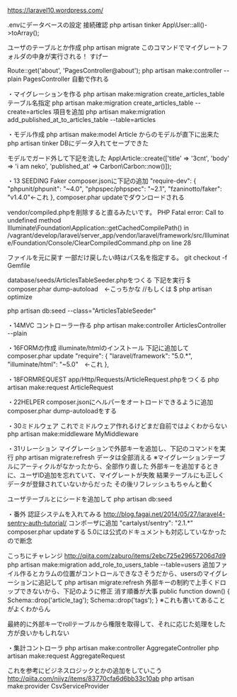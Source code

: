 https://laravel10.wordpress.com/

.envにデータベースの設定
接続確認
php artisan tinker
App\User::all()->toArray();

ユーザのテーブルとか作成
php artisan migrate
このコマンドでマイグレートフォルダの中身が実行される！
すげー

Route::get('about', 'PagesController@about');
php artisan make:controller --plain PagesController
自動で作れる

・マイグレーションを作る
php artisan make:migration create_articles_table
テーブル名指定
php artisan make:migration create_articles_table --create=articles
項目を追加
php artisan make:migration add_published_at_to_articles_table --table=articles

・モデル作成
php artisan make:model Article
からのモデルが直下に出来た
php artisan tinker
DBにデータ入れてセーブできた

モデルでガード外して下記を流した
App\Article::create(['title' => '3cnt', 'body' => 'i am neko', 'published_at' => Carbon\Carbon::now()]);

・13 SEEDING
Faker
composer.jsonに下記の追加
	"require-dev": {
		"phpunit/phpunit": "~4.0",
		"phpspec/phpspec": "~2.1",
		"fzaninotto/faker": "v1.4.0"←これ
	},
composer.phar updateでダウンロードされる

vendor/compiled.phpを削除すると直るみたいです。
PHP Fatal error:  Call to undefined method Illuminate\Foundation\Application::getCachedCompilePath() in /vagrant/develop/laravel/server_app/vendor/laravel/framework/src/Illuminate/Foundation/Console/ClearCompiledCommand.php on line 28

ファイルを元に戻す
一部だけ戻したい時はパス名を指定する。
git checkout -f Gemfile

database/seeds/ArticlesTableSeeder.phpをつくる
下記を実行
$ composer.phar dump-autoload　←こっちかな
//もしくは
$ php artisan optimize

php artisan db:seed --class="ArticlesTableSeeder"

・14MVC
コントローラー作る
php artisan make:controller ArticlesController --plain

・16FORMの作成
illuminate/htmlのインストール
下記に追加してcomposer.phar update
	"require": {
		"laravel/framework": "5.0.*",
		"illuminate/html": "~5.0"　←これ
	},

・18FORMREQUEST
app/Http/Requests/ArticleRequest.phpをつくる
php artisan make:request ArticleRequest

・22HELPER
composer.jsonにヘルパーをオートロードできるように追加
composer.phar dump-autoloadをする

・30ミドルウェア
これでミドルウェア作れるけどまだ自前ではよくわからない
php artisan make:middleware MyMiddleware

・31リレーション
マイグレーションで外部キーを追加し、下記のコマンドを実行
php artisan migrate:refresh
データは全部消える
※マイグレーションテーブルにアーティクルがなかったから、全部作り直した
外部キーを追加するときに、ユーザID追加を忘れていて、マイグレートが失敗
結果テーブルにも正しくデータが登録されていないからだった
その後リフレッシュもちゃんと動く

ユーザテーブルとにシードを追加して
php artisan db:seed

・番外
認証システムを入れてみる
http://blog.fagai.net/2014/05/27/laravel4-sentry-auth-tutorial/
コンポーザに追加
"cartalyst/sentry": "2.1.*"
composer.phar updateする
5.0には公式のドキュメントも対応していなかったので断念

こっちにチャレンジ
http://qiita.com/zaburo/items/2ebc725e29657206d7d9
php artisan make:migration add_role_to_users_table --table=users
追加ファイル作るとカラムの位置がコントロールできなさそうだから、usersのマイグレーションに追記して
php artisan migrate:refresh
外部キーの制約で上手くドロップできないから、下記のように修正
消す順番が大事
	public function down()
	{
		Schema::drop('article_tag');
		Schema::drop('tags');
	}
※これも書いてあることがよくわからん

最終的に外部キーでrollテーブルから権限を取得して、それに応じた処理をした方が良いかもしれない


・集計コントローラ
php artisan make:controller AggregateController
php artisan make:request AggregateRequest

これを参考にビジネスロジックとかの追加をしていこう
http://qiita.com/niiyz/items/83770cfa6d6bb33c10ab
php artisan make:provider CsvServiceProvider
